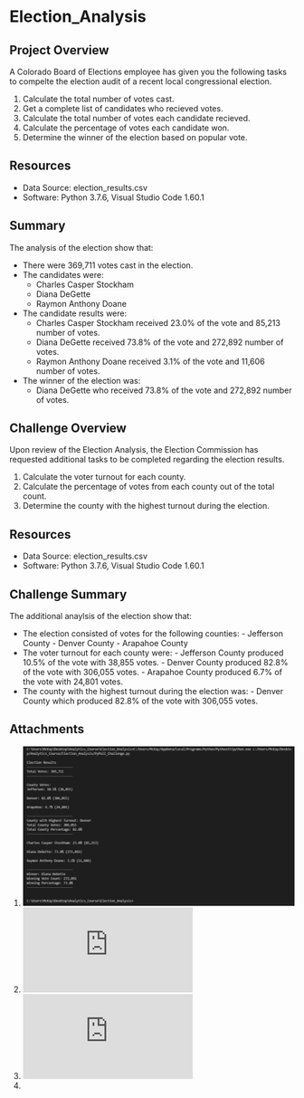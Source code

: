 # Election_Analysis

## Project Overview
A Colorado Board of Elections employee has given you the following tasks to compelte the election audit of a recent local congressional election.

1. Calculate the total number of votes cast.
2. Get a complete list of candidates who recieved votes.
3. Calculate the total number of votes each candidate recieved.
4. Calculate the percentage of votes each candidate won.
5. Determine the winner of the election based on popular vote.

## Resources
- Data Source: election_results.csv
- Software: Python 3.7.6, Visual Studio Code  1.60.1

## Summary
The analysis of the election show that:
- There were 369,711 votes cast in the election.
- The candidates were:
    - Charles Casper Stockham
    - Diana DeGette
    - Raymon Anthony Doane
- The candidate results were:
    - Charles Casper Stockham received 23.0% of the vote and 85,213 number of votes.
    - Diana DeGette received 73.8% of the vote and 272,892 number of votes.
    - Raymon Anthony Doane received 3.1% of the vote and 11,606 number of votes.
- The winner of the election was:
    - Diana DeGette who received 73.8% of the vote and 272,892 number of votes.

## Challenge Overview
Upon review of the Election Analysis, the Election Commission has requested additional tasks to be completed regarding the election results.

1. Calculate the voter turnout for each county.
2. Calculate the percentage of votes from each county out of the total count.
3. Determine the county with the highest turnout during the election.

## Resources
- Data Source: election_results.csv
- Software: Python 3.7.6, Visual Studio Code 1.60.1
 
## Challenge Summary
The additional anaylsis of the election show that:
- The election consisted of votes for the following counties:
        - Jefferson County
        - Denver County
        - Arapahoe County
- The voter turnout for each county were:
        - Jefferson County produced 10.5% of the vote with 38,855 votes.
        - Denver County produced 82.8% of the vote with 306,055 votes. 
        - Arapahoe County produced 6.7% of the vote with 24,801 votes.
- The county with the highest turnout during the election was:
        - Denver County which produced 82.8% of the vote with 306,055 votes.

## Attachments
1. ![Deliverable 1.png](https://github.com/nseddon/Election_Analysis/blob/main/Analysis/Deliverable%201.PNG)
2. ![election_analysis.txt](https://github.com/nseddon/Election_Analysis/blob/main/Analysis/election_analysis.txt)
3. ![PyPoll_Challenge.py](https://github.com/nseddon/Election_Analysis/blob/main/PyPoll_Challenge.py)
4. 
